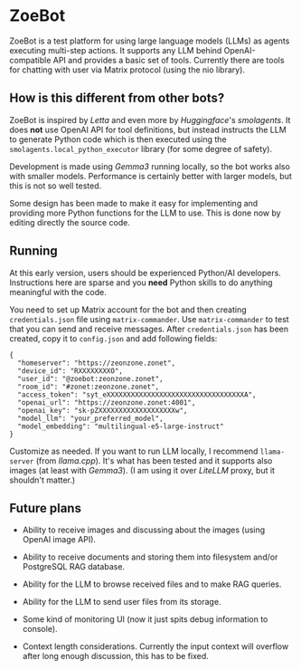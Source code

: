 # ZoeBot

ZoeBot is a test platform for using large language models
(LLMs) as agents executing multi-step actions. It supports
any LLM behind OpenAI-compatible API and provides a basic
set of tools. Currently there are tools for chatting with
user via Matrix protocol (using the nio library).

## How is this different from other bots?

ZoeBot is inspired by *Letta* and even more by *Huggingface*'s
*smolagents*. It does **not** use OpenAI API for tool definitions,
but instead instructs the LLM to generate Python code which
is then executed using the `smolagents.local_python_executor`
library (for some degree of safety).

Development is made using *Gemma3* running locally, so the bot works
also with smaller models. Performance is certainly better with
larger models, but this is not so well tested.

Some design has been made to make it easy for implementing and
providing more Python functions for the LLM to use. This is done
now by editing directly the source code.

## Running

At this early version, users should be experienced Python/AI
developers. Instructions here are sparse and you **need**
Python skills to do anything meaningful with the code.

You need to set up Matrix account for the bot and then creating
`credentials.json` file using `matrix-commander`. Use `matrix-commander`
to test that you can send and receive messages. After `credentials.json`
has been created, copy it to `config.json` and add following fields:

```
{
  "homeserver": "https://zeonzone.zonet",
  "device_id": "RXXXXXXXXO",
  "user_id": "@zoebot:zeonzone.zonet",
  "room_id": "#zonet:zeonzone.zonet",
  "access_token": "syt_eXXXXXXXXXXXXXXXXXXXXXXXXXXXXXXXXXXA",
  "openai_url": "https://zeonzone.zonet:4001",
  "openai_key": "sk-pZXXXXXXXXXXXXXXXXXXXw",
  "model_llm": "your_preferred_model",
  "model_embedding": "multilingual-e5-large-instruct"
}

```

Customize as needed. If you want to run LLM locally, I recommend
`llama-server` (from *llama.cpp*). It's what has been tested and it
supports also images (at least with *Gemma3*). (I am using it
over *LiteLLM* proxy, but it shouldn't matter.)

## Future plans

* Ability to receive images and discussing about the images
  (using OpenAI image API).

* Ability to receive documents and storing them into
  filesystem and/or PostgreSQL RAG database.

* Ability for the LLM to browse received files and to make RAG queries.

* Ability for the LLM to send user files from its storage.

* Some kind of monitoring UI (now it just spits debug information
  to console).

* Context length considerations. Currently the input context will
  overflow after long enough discussion, this has to be fixed.
